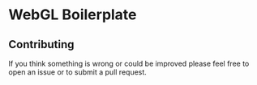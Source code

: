 # WebGL Boilerplate

## Contributing
If you think something is wrong or could be improved please feel free to open an issue or to submit a pull request.